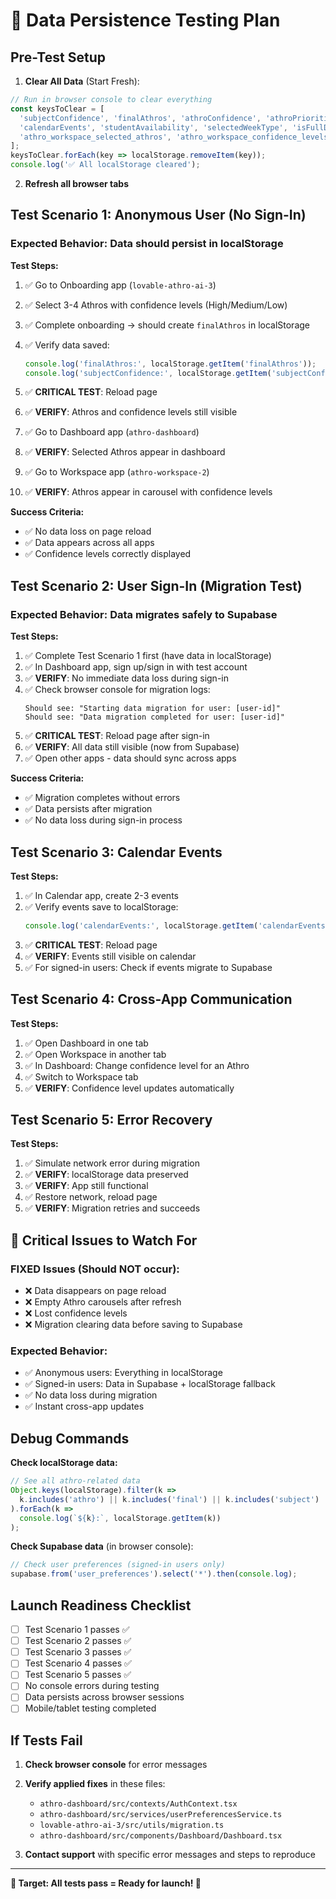 # 🧪 **Data Persistence Testing Plan**

## **Pre-Test Setup**

1. **Clear All Data** (Start Fresh):
```javascript
// Run in browser console to clear everything
const keysToClear = [
  'subjectConfidence', 'finalAthros', 'athroConfidence', 'athroPriorities',
  'calendarEvents', 'studentAvailability', 'selectedWeekType', 'isFullDay',
  'athro_workspace_selected_athros', 'athro_workspace_confidence_levels'
];
keysToClear.forEach(key => localStorage.removeItem(key));
console.log('✅ All localStorage cleared');
```

2. **Refresh all browser tabs**

## **Test Scenario 1: Anonymous User (No Sign-In)**

### **Expected Behavior**: Data should persist in localStorage

**Test Steps:**
1. ✅ Go to Onboarding app (`lovable-athro-ai-3`)
2. ✅ Select 3-4 Athros with confidence levels (High/Medium/Low)
3. ✅ Complete onboarding → should create `finalAthros` in localStorage
4. ✅ Verify data saved:
   ```javascript
   console.log('finalAthros:', localStorage.getItem('finalAthros'));
   console.log('subjectConfidence:', localStorage.getItem('subjectConfidence'));
   ```

5. ✅ **CRITICAL TEST**: Reload page
6. ✅ **VERIFY**: Athros and confidence levels still visible
7. ✅ Go to Dashboard app (`athro-dashboard`)
8. ✅ **VERIFY**: Selected Athros appear in dashboard
9. ✅ Go to Workspace app (`athro-workspace-2`) 
10. ✅ **VERIFY**: Athros appear in carousel with confidence levels

**Success Criteria:**
- ✅ No data loss on page reload
- ✅ Data appears across all apps
- ✅ Confidence levels correctly displayed

## **Test Scenario 2: User Sign-In (Migration Test)**

### **Expected Behavior**: Data migrates safely to Supabase

**Test Steps:**
1. ✅ Complete Test Scenario 1 first (have data in localStorage)
2. ✅ In Dashboard app, sign up/sign in with test account
3. ✅ **VERIFY**: No immediate data loss during sign-in
4. ✅ Check browser console for migration logs:
   ```
   Should see: "Starting data migration for user: [user-id]"
   Should see: "Data migration completed for user: [user-id]"
   ```
5. ✅ **CRITICAL TEST**: Reload page after sign-in
6. ✅ **VERIFY**: All data still visible (now from Supabase)
7. ✅ Open other apps - data should sync across apps

**Success Criteria:**
- ✅ Migration completes without errors
- ✅ Data persists after migration
- ✅ No data loss during sign-in process

## **Test Scenario 3: Calendar Events**

**Test Steps:**
1. ✅ In Calendar app, create 2-3 events
2. ✅ Verify events save to localStorage:
   ```javascript
   console.log('calendarEvents:', localStorage.getItem('calendarEvents'));
   ```
3. ✅ **CRITICAL TEST**: Reload page
4. ✅ **VERIFY**: Events still visible on calendar
5. ✅ For signed-in users: Check if events migrate to Supabase

## **Test Scenario 4: Cross-App Communication**

**Test Steps:**
1. ✅ Open Dashboard in one tab
2. ✅ Open Workspace in another tab  
3. ✅ In Dashboard: Change confidence level for an Athro
4. ✅ Switch to Workspace tab
5. ✅ **VERIFY**: Confidence level updates automatically

## **Test Scenario 5: Error Recovery**

**Test Steps:**
1. ✅ Simulate network error during migration
2. ✅ **VERIFY**: localStorage data preserved
3. ✅ **VERIFY**: App still functional
4. ✅ Restore network, reload page
5. ✅ **VERIFY**: Migration retries and succeeds

## **🚨 Critical Issues to Watch For**

### **FIXED Issues** (Should NOT occur):
- ❌ Data disappears on page reload
- ❌ Empty Athro carousels after refresh
- ❌ Lost confidence levels
- ❌ Migration clearing data before saving to Supabase

### **Expected Behavior**:
- ✅ Anonymous users: Everything in localStorage
- ✅ Signed-in users: Data in Supabase + localStorage fallback
- ✅ No data loss during migration
- ✅ Instant cross-app updates

## **Debug Commands**

**Check localStorage data:**
```javascript
// See all athro-related data
Object.keys(localStorage).filter(k => 
  k.includes('athro') || k.includes('final') || k.includes('subject')
).forEach(k => 
  console.log(`${k}:`, localStorage.getItem(k))
);
```

**Check Supabase data** (in browser console):
```javascript
// Check user preferences (signed-in users only)
supabase.from('user_preferences').select('*').then(console.log);
```

## **Launch Readiness Checklist**

- [ ] Test Scenario 1 passes ✅
- [ ] Test Scenario 2 passes ✅  
- [ ] Test Scenario 3 passes ✅
- [ ] Test Scenario 4 passes ✅
- [ ] Test Scenario 5 passes ✅
- [ ] No console errors during testing
- [ ] Data persists across browser sessions
- [ ] Mobile/tablet testing completed

## **If Tests Fail**

1. **Check browser console** for error messages
2. **Verify applied fixes** in these files:
   - `athro-dashboard/src/contexts/AuthContext.tsx`
   - `athro-dashboard/src/services/userPreferencesService.ts`
   - `lovable-athro-ai-3/src/utils/migration.ts`
   - `athro-dashboard/src/components/Dashboard/Dashboard.tsx`

3. **Contact support** with specific error messages and steps to reproduce

---

**🎯 Target: All tests pass = Ready for launch! 🚀** 